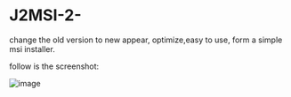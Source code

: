 # J2MSI-2-
change the old version to new appear, optimize,easy to use, form a simple msi installer.


follow is the screenshot:

![image](http://images.cnblogs.com/cnblogs_com/rojas/751348/o_j2msicap.jpg)
